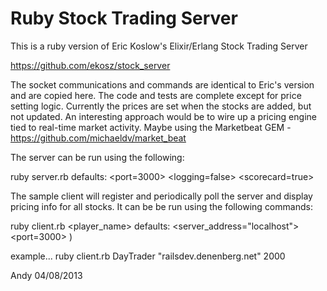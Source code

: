 Ruby Stock Trading Server
===========================

This is a ruby version of Eric Koslow's Elixir/Erlang Stock Trading Server

https://github.com/ekosz/stock_server

The socket communications and commands are identical to Eric's version and are copied here.  The code and tests are complete except for price setting logic.  Currently the prices are set when the stocks are added, but not updated.  An interesting approach would be to wire up a pricing engine tied to real-time market activity.  Maybe using the Marketbeat GEM - https://github.com/michaeldv/market_beat

The server can be run using the following:

ruby server.rb
defaults: <port=3000> <logging=false> <scorecard=true>
	
The sample client will register and periodically poll the server and display pricing info for all stocks.  It can be be run using the following commands:

ruby client.rb <player_name>
defaults: <server_address="localhost"> <port=3000> )

example...
ruby client.rb DayTrader "railsdev.denenberg.net" 2000

Andy 04/08/2013

```